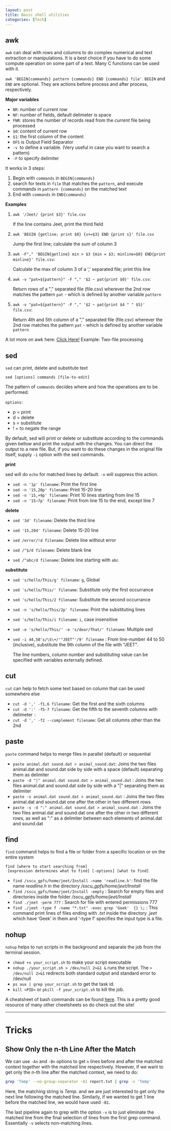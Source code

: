 ```yaml
---
layout: post
title: Basic shell utilities
categories: [Tech] 
---
```


## awk

`awk` can deal with rows and columns to do complex numerical and text extraction or manipulations. It is a best choice if you have to do some compute operation on some part of a text. Many C functions can be used with it.

 `awk 'BEGIN{commands} pattern {commands} END {commands} file'`. `BEGIN` and `END` are optional. They are actions before process and after process, respectively.

**Major  variables**

- `NR`: number of current row
- `NF`: number of fields, default delimeter is space 
- `FNR`: stores the number of records read from the *current* file being processed
- `$0`: content of current row
- `$1`: the first column of the content 
- `OFS` is Output Field Separator
- `-v `to define a variable. (Very useful in case you want to search a pattern)
- `-F` to specify delimiter

It works in 3 steps:

1. Begin with `commands` in `BEGIN{commands}`
2. search for texts in `file`  that matches the `pattern`, and execute commands in `pattern {commands}` on the matched text
3. End with `commands` in `END{commands}`

**Examples**

1. `awk '/Jeet/ {print $3}' file.csv`

   If the line contains Jeet, print the third field

2. `awk 'BEGIN {getline; print $0} {s+=$3} END {print s}' file.csv`

   Jump the first line; calculate the sum of column 3

3. `awk -F"," 'BEGIN{getline} min > $3 {min = $3; minline=$0} END{print minline}' file.csv`: 

   Calculate the max of column 3 of a ',' separated file; print this line
   
4. `awk -v "pat=${pattern}" -F "," '$2 ~ pat{print $0}' file.csv`: 

   Return rows of a "," separated file (file.csv)  wherever the 2nd row matches the pattern `pat` - which is defined by another variable `pattern`

5. `awk -v "pat=${pattern}" -F "," '$2 ~ pat{print $4 " " $5}' file.csv`: 

   Return 4th and 5th column of a "," separated file (file.csv)  wherever the 2nd row matches the pattern `pat` - which is defined by another variable `pattern`

A lot more on awk here: [Click Here!](https://backreference.org/2010/02/10/idiomatic-awk/)
Example: Two-file processing 

## sed

`sed` can print, delete and substitute text

`sed [options] commands [file-to-edit]`

The pattern of `commands` decides where and how the operations are to be performed.

`options`:

- p = print
- d = delete
- s = substitute
- ! = to negate the range

By default, sed will print or delete or substitute according to the commands given bellow and print the output with the changes. You can direct the output to a new file. But, if you want to do these changes in the original file itself, supply `-i` option with the sed commands.

**print**

sed will do `echo` for matched lines by default. `-n` will suppress this action.

- `sed -n '1p' filename`: Print the first line
- `sed -n '15,20p' filename`: Print 15-20 line
- `sed -n '15,+9p' filename`: Print 10 lines starting from line 15
- `sed -n '15~7p' filename`: Print from line 15 to the end, except line 7

**delete**

- `sed '3d' filename`: Delete the third line

- `sed '15,20d' filename`: Delete 15-20 line

- `sed /error/!d filename`: Delete line without error

- `sed /^$/d filename`: Delete blank line
- `sed /^abc/d filename`: Delete line starting with `abc`

**substitute**

- `sed 's/hello/This/g' filename`: `g`, Global

- `sed 's/hello/This/' filename`: Substitute only the first occurrance

- `sed 's/hello/This/2 filename`: Substitute the second occurrance

- `sed -n 's/hello/This/2p' filename`: Print the substituting lines

- `sed 's/hello/This/i filename`: `i`, case insensitive

- `sed -e 's/hello/This/' -e 's/dear/That/' filename`: Multiple sed

- `sed -i 44,50's/\S\+/'"JEET"'/9' filename` : From line-number 44 to 50 (inclusive), substitute the 9th column of the file with "JEET". 

  The line numbers, column number and substituting value can be specified with variables externally defined. 


## cut

`cut` can help to fetch some text based  on column that can be used somewhere else

- `cut -d ',' -f1,6 filename`: Get the first and the sixth columns
- `cut -d ':' -f5-7 filename`: Get the fifth to the seventh columns with delimeter `:`
- `cut -d ',' -f2 --complement filename`: Get all columns other than the 2nd

## paste

`paste` command helps to merge files in parallel (default) or sequential  

- `paste animal.dat sound.dat > animal_sound.dat`: Joins the two files animal.dat and sound.dat side by side with a space  (default) separating them as delimiter
- `paste -d "|" animal.dat sound.dat > animal_sound.dat` : Joins the two files animal.dat and sound.dat side by side with a "\|" separating them as delimiter
- `paste -s animal.dat sound.dat > animal_sound.dat` : Joins the two files animal.dat and sound.dat one after the other in two different rows
- `paste -s -d ":" animal.dat sound.dat > animal_sound.dat` : Joins the two files animal.dat and sound.dat one after the other in two different rows, as well as ":" as a delimiter between each elements of animal.dat and sound.dat

## find

`find` command helps to find a file or folder from a specific location or on the entire system

```
find [where to start searching from]
 [expression determines what to find] [-options] [what to find]
```

- `find /sscu_gpfs/home/jeet/Install -name 'readline.h'`: find the file name *readline.h* in the directory */sscu_gpfs/home/jeet/Install*
- `find /sscu_gpfs/home/jeet/Install -empty` : Search for empty files and directories inside the folder */sscu_gpfs/home/jeet/Install*
- `find ./jeet -perm 777` :  Search for file with entered permissions 777
- `find ./jeet -type f -name "*.txt" -exec grep 'Geek'  {} \;` : This command print lines of files ending with *.txt* inside the directory *.jeet* which have ‘Geek’ in them and ‘-type f’ specifies the input type is a file.

## nohup

`nohup` helps to run scripts in the background and separate the job from the terminal session.

- `chmod +x your_script.sh` to make your script executable
- `nohup ./your_script.sh > /dev/null 2>&1 &` runs the script. The `> /dev/null 2>&1` redirects both standard output and standard error to /dev/null
- `ps aux | grep your_script.sh` to get the task id.
- `kill <PID>` or `pkill -f your_script.sh` to kill the job.

A cheatsheet of bash commands can be found [here](https://devhints.io/bash). This is a pretty good resource of many other cheetsheets so do check out the site!

-------------------------

# Tricks

## Show Only the n-th Line After the Match

We can use `-An` and `-Bn` options to get `n` lines before and after the matched context together with the matched line respectively.
However, if we want to get only the n-th line after the matched context, we need to do:
```bash
grep 'Temp' --no-group-separator -A1 report.txt | grep -v 'Temp'
```
Here, the matching string is *Temp*. and we are just interested to get only the next line following the matched line.
Similarly, if we wanted to get 1 line before the matched line, we would have used `-B1`.

The last pipeline again to grep with the option `-v` is to just eliminate the matched line from the final selection of lines from the first grep command. Essentially `-v` selects non-matching lines.


